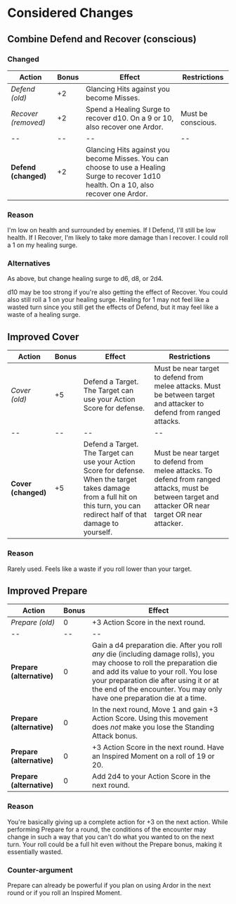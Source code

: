 # Considered Changes

## Combine Defend and Recover (conscious)

### Changed

| Action | Bonus | Effect | Restrictions |
|--|--|--|--|
| *Defend (old)* | +2 | Glancing Hits against you become Misses. |
| *Recover (removed)* | +2 | Spend a Healing Surge to recover d10. On a 9 or 10, also recover one Ardor. | Must be conscious.
|--|--|--|--|
| **Defend (changed)** | +2 | Glancing Hits against you become Misses. You can choose to use a Healing Surge to recover 1d10 health. On a 10, also recover one Ardor. |

### Reason
I'm low on health and surrounded by enemies. If I Defend, I'll still be low health. If I Recover, I'm likely to take more damage than I recover. I could roll a 1 on my healing surge.

### Alternatives

As above, but change healing surge to d6, d8, or 2d4.

d10 may be too strong if you're also getting the effect of Recover. You could also still roll a 1 on your healing surge. Healing for 1 may not feel like a wasted turn since you still get the effects of Defend, but it may feel like a waste of a healing surge.

## Improved Cover

| Action | Bonus | Effect | Restrictions |
|--|--|--|--|
| *Cover (old)* | +5 | Defend a Target. The Target can use your Action Score for defense. | Must be near target to defend from melee attacks. Must be between target and attacker to defend from ranged attacks.
|--|--|--|--|
| **Cover (changed)** | +5 | Defend a Target. The Target can use your Action Score for defense. When the target takes damage from a full hit on this turn, you can redirect half of that damage to yourself. | Must be near target to defend from melee attacks. To defend from ranged attacks, must be between target and attacker OR near target OR near attacker. |

### Reason

Rarely used. Feels like a waste if you roll lower than your target.

## Improved Prepare

| Action | Bonus | Effect
|--|--|--|
| *Prepare (old)* | 0 | +3 Action Score in the next round.
|--|--|--|
| **Prepare (alternative)** | 0 | Gain a d4 preparation die. After you roll *any* die (including damage rolls), you may choose to roll the preparation die and add its value to your roll. You lose your preparation die after using it or at the end of the encounter. You may only have one preparation die at a time.
| **Prepare (alternative)** | 0 | In the next round, Move 1 and gain +3 Action Score. Using this movement does *not* make you lose the Standing Attack bonus.
| **Prepare (alternative)** | 0 | +3 Action Score in the next round. Have an Inspired Moment on a roll of 19 or 20.
| **Prepare (alternative)** | 0 | Add 2d4 to your Action Score in the next round.

### Reason

You're basically giving up a complete action for +3 on the next action. While performing Prepare for a round, the conditions of the encounter may change in such a way that you can't do what you wanted to on the next turn. Your roll could be a full hit even without the Prepare bonus, making it essentially wasted.

### Counter-argument

Prepare can already be powerful if you plan on using Ardor in the next round or if you roll an Inspired Moment.
